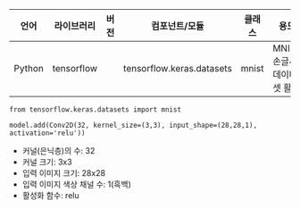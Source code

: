 |언어|라이브러리|버전|컴포넌트/모듈|클래스|용도|
|---|---|---|---|---|---|
|Python|tensorflow||tensorflow.keras.datasets|mnist|MNIST 손글씨 데이터셋 활용|



```
from tensorflow.keras.datasets import mnist
```





```
model.add(Conv2D(32, kernel_size=(3,3), input_shape=(28,28,1), activation='relu'))
```

- 커널(은닉층)의 수: 32
- 커널 크기: 3x3
- 입력 이미지 크기: 28x28
- 입력 이미지 색상 채널 수: 1(흑백)
- 활성화 함수: relu
